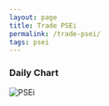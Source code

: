 ```yaml
---
layout: page
title: Trade PSEi
permalink: /trade-psei/
tags: psei
---
```


### Daily Chart

![PSEi](http://www.marketwatch.com/kaavio.Webhost/charts/big.chart?nosettings=1&symb=PSEI&uf=7168&type=4&size=3&sid=124190&style=1013&freq=1&time=8&ma=6&maval=20,50,200&lf=4&lf2=0&lf3=0&height=510&width=720&mocktick=1)
